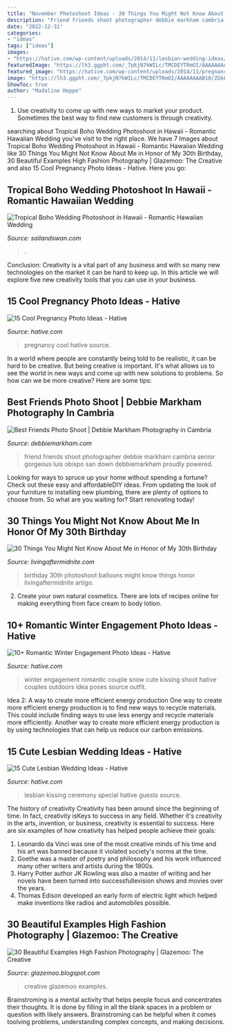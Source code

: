 ```yaml
---
title: "November Photoshoot Ideas - 30 Things You Might Not Know About Me In Honor Of My 30th Birthday"
description: "Friend friends shoot photographer debbie markham cambria senior gorgeous luis obispo san down debbiemarkham proudly powered"
date: "2022-12-31"
categories:
- "ideas"
tags: ["ideas"]
images:
- "https://hative.com/wp-content/uploads/2014/11/lesbian-wedding-ideas/2-lesbian-wedding-ideas.jpg"
featuredImage: "https://lh3.ggpht.com/_7pkjN7kWILc/TMCDEYTRmOI/AAAAAAAAB10/ZGkLLeAeFMc/4Highfashionphotography_thumb1.jpg?imgmax=800"
featured_image: "https://hative.com/wp-content/uploads/2014/11/pregnancy-photo-ideas/1-cool-pregnancy-photo-ideas.jpg"
image: "https://lh3.ggpht.com/_7pkjN7kWILc/TMCDEYTRmOI/AAAAAAAAB10/ZGkLLeAeFMc/4Highfashionphotography_thumb1.jpg?imgmax=800"
ShowToc: true
author: "Madaline Hoppe"
---
```



1. Use creativity to come up with new ways to market your product. Sometimes the best way to find new customers is through creativity.

	

		
searching about Tropical Boho Wedding Photoshoot in Hawaii - Romantic Hawaiian Wedding you've visit to the right place. We have 7 Images about Tropical Boho Wedding Photoshoot in Hawaii - Romantic Hawaiian Wedding like 30 Things You Might Not Know About Me in Honor of My 30th Birthday, 30 Beautiful Examples High Fashion Photography | Glazemoo: The Creative and also 15 Cool Pregnancy Photo Ideas - Hative. Here you go:
		
    
## Tropical Boho Wedding Photoshoot In Hawaii - Romantic Hawaiian Wedding

<img loading=lazy src="http://www.sailandswan.com/wp-content/uploads/2018/07/718324_boho-tropicana-inspired-bridal-shoot.jpg" onerror="this.onerror=null;this.src='https://tse2.mm.bing.net/th?id=OIP.EUfZ0HfVUtqnN7u1--5UQgHaLG&amp;pid=15.1';" alt="Tropical Boho Wedding Photoshoot in Hawaii - Romantic Hawaiian Wedding">

_Source: sailandswan.com_

>. 

	

Conclusion:
Creativity is a vital part of any business and with so many new technologies on the market it can be hard to keep up. In this article we will explore five new creativity tools that you can use in your business.

    
## 15 Cool Pregnancy Photo Ideas - Hative

<img loading=lazy src="https://hative.com/wp-content/uploads/2014/11/pregnancy-photo-ideas/1-cool-pregnancy-photo-ideas.jpg" onerror="this.onerror=null;this.src='https://tse3.mm.bing.net/th?id=OIP.Zq2usCY7DqWq5RawFrYWKwHaLH&amp;pid=15.1';" alt="15 Cool Pregnancy Photo Ideas - Hative">

_Source: hative.com_

>pregnancy cool hative source. 

	

In a world where people are constantly being told to be realistic, it can be hard to be creative. But being creative is important. It's what allows us to see the world in new ways and come up with new solutions to problems. So how can we be more creative? Here are some tips:

    
## Best Friends Photo Shoot | Debbie Markham Photography In Cambria

<img loading=lazy src="http://debbiemarkham.com/wp-content/uploads/2013/11/Debbie+Markham+Senior+Portrait+Photographer-Best-Friends-Photo-Shoot-Cambria+San-Luis-Obispo-1322.jpg" onerror="this.onerror=null;this.src='https://tse1.mm.bing.net/th?id=OIP.rrG9YUVHRDPuSiq7g1CKawHaE8&amp;pid=15.1';" alt="Best Friends Photo Shoot | Debbie Markham Photography in Cambria">

_Source: debbiemarkham.com_

>friend friends shoot photographer debbie markham cambria senior gorgeous luis obispo san down debbiemarkham proudly powered. 

	

Looking for ways to spruce up your home without spending a fortune? Check out these easy and affordableDIY ideas. From updating the look of your furniture to installing new plumbing, there are plenty of options to choose from. So what are you waiting for? Start renovating today!

    
## 30 Things You Might Not Know About Me In Honor Of My 30th Birthday

<img loading=lazy src="https://farm5.staticflickr.com/4508/37722573552_556f7eebb3_h.jpg" onerror="this.onerror=null;this.src='https://tse4.mm.bing.net/th?id=OIP.KlKxmKxC2Ud49JlDFeErAwHaLG&amp;pid=15.1';" alt="30 Things You Might Not Know About Me in Honor of My 30th Birthday">

_Source: livingaftermidnite.com_

>birthday 30th photoshoot balloons might know things honor livingaftermidnite artigo. 

	

2. Create your own natural cosmetics. There are lots of recipes online for making everything from face cream to body lotion.

    
## 10+ Romantic Winter Engagement Photo Ideas - Hative

<img loading=lazy src="https://hative.com/wp-content/uploads/2014/11/winter-engagement-photo-ideas/1-winter-engagement-photo-ideas.jpg" onerror="this.onerror=null;this.src='https://tse3.mm.bing.net/th?id=OIP.2UMxPygD4JpAX1mOnGW2CgHaLH&amp;pid=15.1';" alt="10+ Romantic Winter Engagement Photo Ideas - Hative">

_Source: hative.com_

>winter engagement romantic couple snow cute kissing shoot hative couples outdoors idea poses source outfit. 

	

Idea 2: A way to create more efficient energy production
One way to create more efficient energy production is to find new ways to recycle materials. This could include finding ways to use less energy and recycle materials more efficiently. Another way to create more efficient energy production is by using technologies that can help us reduce our carbon emissions.

    
## 15 Cute Lesbian Wedding Ideas - Hative

<img loading=lazy src="https://hative.com/wp-content/uploads/2014/11/lesbian-wedding-ideas/2-lesbian-wedding-ideas.jpg" onerror="this.onerror=null;this.src='https://tse1.mm.bing.net/th?id=OIP.wEd2A8CzCXY35FaUi7Gz8wHaLH&amp;pid=15.1';" alt="15 Cute Lesbian Wedding Ideas - Hative">

_Source: hative.com_

>lesbian kissing ceremony special hative guests source. 

	

The history of creativity
Creativity has been around since the beginning of time. In fact, creativity isKeys to success in any field. Whether it's creativity in the arts, invention, or business, creativity is essential to success. Here are six examples of how creativity has helped people achieve their goals: 
1. Leonardo da Vinci was one of the most creative minds of his time and his art was banned because it violated society's norms at the time. 
2. Goethe was a master of poetry and philosophy and his work influenced many other writers and artists during the 1800s. 
3. Harry Potter author JK Rowling was also a master of writing and her novels have been turned into successfullevision shows and movies over the years. 
4. Thomas Edison developed an early form of electric light which helped make inventions like radios and automobiles possible. 

    
## 30 Beautiful Examples High Fashion Photography | Glazemoo: The Creative

<img loading=lazy src="https://lh3.ggpht.com/_7pkjN7kWILc/TMCDEYTRmOI/AAAAAAAAB10/ZGkLLeAeFMc/4Highfashionphotography_thumb1.jpg?imgmax=800" onerror="this.onerror=null;this.src='https://tse3.mm.bing.net/th?id=OIP.OGsnVG5z9617GXZT12PdtwHaE6&amp;pid=15.1';" alt="30 Beautiful Examples High Fashion Photography | Glazemoo: The Creative">

_Source: glazemoo.blogspot.com_

>creative glazemoo examples. 

	

Brainstroming is a mental activity that helps people focus and concentrates their thoughts. It is done by filling in all the blank spaces in a problem or question with likely answers. Brainstroming can be helpful when it comes toolving problems, understanding complex concepts, and making decisions.

